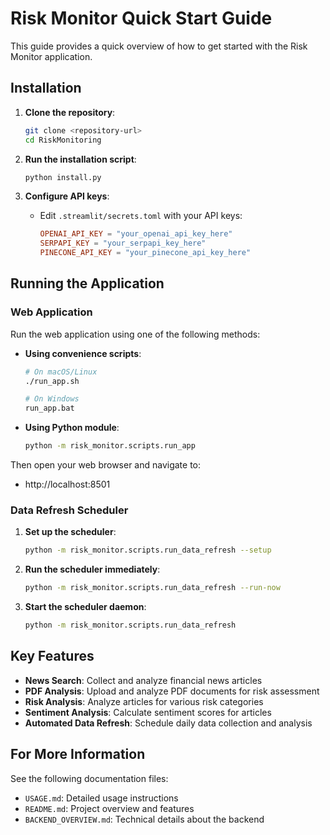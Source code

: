 # Risk Monitor Quick Start Guide

This guide provides a quick overview of how to get started with the Risk Monitor application.

## Installation

1. **Clone the repository**:
   ```bash
   git clone <repository-url>
   cd RiskMonitoring
   ```

2. **Run the installation script**:
   ```bash
   python install.py
   ```

3. **Configure API keys**:
   - Edit `.streamlit/secrets.toml` with your API keys:
     ```toml
     OPENAI_API_KEY = "your_openai_api_key_here"
     SERPAPI_KEY = "your_serpapi_key_here"
     PINECONE_API_KEY = "your_pinecone_api_key_here"
     ```

## Running the Application

### Web Application

Run the web application using one of the following methods:

- **Using convenience scripts**:
  ```bash
  # On macOS/Linux
  ./run_app.sh
  
  # On Windows
  run_app.bat
  ```

- **Using Python module**:
  ```bash
  python -m risk_monitor.scripts.run_app
  ```

Then open your web browser and navigate to:
- http://localhost:8501

### Data Refresh Scheduler

1. **Set up the scheduler**:
   ```bash
   python -m risk_monitor.scripts.run_data_refresh --setup
   ```

2. **Run the scheduler immediately**:
   ```bash
   python -m risk_monitor.scripts.run_data_refresh --run-now
   ```

3. **Start the scheduler daemon**:
   ```bash
   python -m risk_monitor.scripts.run_data_refresh
   ```

## Key Features

- **News Search**: Collect and analyze financial news articles
- **PDF Analysis**: Upload and analyze PDF documents for risk assessment
- **Risk Analysis**: Analyze articles for various risk categories
- **Sentiment Analysis**: Calculate sentiment scores for articles
- **Automated Data Refresh**: Schedule daily data collection and analysis

## For More Information

See the following documentation files:
- `USAGE.md`: Detailed usage instructions
- `README.md`: Project overview and features
- `BACKEND_OVERVIEW.md`: Technical details about the backend
